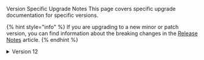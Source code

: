 Version Specific Upgrade Notes
This page covers specific upgrade documentation for specific versions.

{% hint style="info" %} If you are upgrading to a new minor or patch version, you can find information about the breaking changes in the [Release Notes](./release-notes.md) article. {% endhint %}

<details>

<summary>Version 12</summary>

Version 12 of Umbraco Workflow has a minimum dependency on Umbraco CMS core of `12.0.0`. It runs on .NET 7.

**Breaking changes**

Version 12 contains a number of breaking changes. Presentation changes are not typically considered breaking - for reference the full details are listed below.

**Presentation**

* Replaces promises with async/await in AngularJs components.
* Adds `StateFactoryBase` type.
* Removes `getAllTasksForGroupForRange` from `WorkflowResource` - use `getAllTasksForGroup` instead, with query params.
* Removes `safeVariant` from `WorkflowResource` - logic is moved to `generateQuery`.
* Removes `saveDocTypeConfig` from `WorkflowResource` - config is saved when saving settings.
* Removes `getNewNodeConfig` from `WorkflowResource` - config is returned when getting settings.
* Removes `getPathAndType` from `WorkflowResource` - function is moved to `OfflineController`.
* Renames `getSettingsForDisplay` to `getSettings` on `SettingsResource`.

**Code**

* Removes `IWorkflowVersion` interface.
* Removes `SettingsTreeController`.
* Removes `SaveContentTypeConfig` from `ConfigController`.
* Removes `GetNewNodeConfig` from `ConfigController`.
* Removes `ICaseInsensitiveSettingsDictionaryValueAccessor`.
* Removes `EmailTemplatePath` from `WorkflowSettings` as value can not be modified.
* Removes `FakeController` from `EmailTemplateRenderer`.
* Removes `ProcessApproval(this WorkflowTaskPoco taskInstance, WorkflowAction action, int? userId, string comment, string? assignTo = null)` from `TaskInstanceExtensions`, use the implementation accepting an ActionWorkflowRequest and WorkflowInstancePoco instead.
- removes `ActionedByAdmin(WorkflowTaskPoco taskInstance, int? userId)` from `TaskInstanceExtensions`, use the implementation accepting a WorkflowTaskPoco, ActionWorkflowRequest and WorkflowInstancePoco instead.
* Removes `Cancel(this WorkflowTaskPoco taskInstance, int? userId, string reason, DateTime? completedDate)` from `TaskInstanceExtensions`, use the implementation accepting an ActionWorkflowRequest and WorkflowInstancePoco instead.
* Removes parameterless constructor from `PackageVersionModel`, use the constructor accepting the `version` parameter instead.
* Removes `IsNightly` from `PackageVersionModel`.
* Removes `CssStatus` from `WorkflowInstanceViewModel`, status should be derived from `Status` or `StatusName`.
* Removes `CssStatus` from `WorkflowTaskSlim`, status should be derived from `Status` or `StatusName`.
* Removes `ApprovalGroupId`, `Path`, `ContentTypeId`, `CreatedDateTime`, `RequestedById`, `ActionedByUser` from `WorkflowTaskViewModel`.
* Removes `GetChartData` from `IContentReviewService`, use `IChartsService` instead. 
* Removes `GetFullyQualifiedContentEditorUrl(int? id, string baseUrl)` from `ISettingsService`, use the implementation accepting an optional `Referrer` parameter instead.
* Removes `Generate(IDictionary<string, object> dictionary, IDictionary<string, object>? additionalData = null)` from `ServerVariablesSendingExecutor`, use the async implementation instead.
* Moves `GetPathAndType` from `ConfigController` to `OfflineApprovalController`.
- `OfflineApprovalController` constructor requires an additional parameter - `IConfigService`.